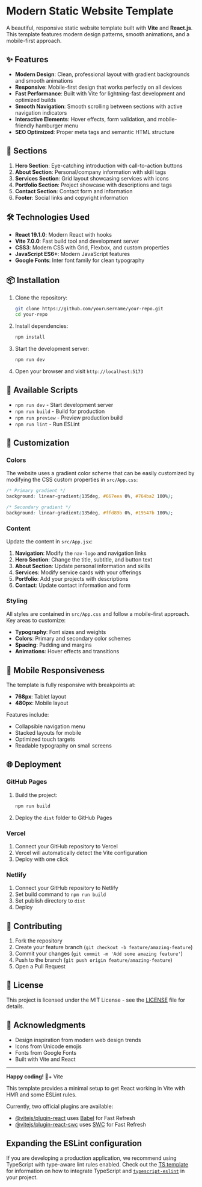 # Modern Static Website Template

A beautiful, responsive static website template built with **Vite** and **React.js**. This template features modern design patterns, smooth animations, and a mobile-first approach.

## ✨ Features

- **Modern Design**: Clean, professional layout with gradient backgrounds and smooth animations
- **Responsive**: Mobile-first design that works perfectly on all devices
- **Fast Performance**: Built with Vite for lightning-fast development and optimized builds
- **Smooth Navigation**: Smooth scrolling between sections with active navigation indicators
- **Interactive Elements**: Hover effects, form validation, and mobile-friendly hamburger menu
- **SEO Optimized**: Proper meta tags and semantic HTML structure

## 🚀 Sections

1. **Hero Section**: Eye-catching introduction with call-to-action buttons
2. **About Section**: Personal/company information with skill tags
3. **Services Section**: Grid layout showcasing services with icons
4. **Portfolio Section**: Project showcase with descriptions and tags
5. **Contact Section**: Contact form and information
6. **Footer**: Social links and copyright information

## 🛠️ Technologies Used

- **React 19.1.0**: Modern React with hooks
- **Vite 7.0.0**: Fast build tool and development server
- **CSS3**: Modern CSS with Grid, Flexbox, and custom properties
- **JavaScript ES6+**: Modern JavaScript features
- **Google Fonts**: Inter font family for clean typography

## 📦 Installation

1. Clone the repository:

   ```bash
   git clone https://github.com/yourusername/your-repo.git
   cd your-repo
   ```

2. Install dependencies:

   ```bash
   npm install
   ```

3. Start the development server:

   ```bash
   npm run dev
   ```

4. Open your browser and visit `http://localhost:5173`

## 🎯 Available Scripts

- `npm run dev` - Start development server
- `npm run build` - Build for production
- `npm run preview` - Preview production build
- `npm run lint` - Run ESLint

## 🎨 Customization

### Colors

The website uses a gradient color scheme that can be easily customized by modifying the CSS custom properties in `src/App.css`:

```css
/* Primary gradient */
background: linear-gradient(135deg, #667eea 0%, #764ba2 100%);

/* Secondary gradient */
background: linear-gradient(135deg, #ffd89b 0%, #19547b 100%);
```

### Content

Update the content in `src/App.jsx`:

1. **Navigation**: Modify the `nav-logo` and navigation links
2. **Hero Section**: Change the title, subtitle, and button text
3. **About Section**: Update personal information and skills
4. **Services**: Modify service cards with your offerings
5. **Portfolio**: Add your projects with descriptions
6. **Contact**: Update contact information and form

### Styling

All styles are contained in `src/App.css` and follow a mobile-first approach. Key areas to customize:

- **Typography**: Font sizes and weights
- **Colors**: Primary and secondary color schemes
- **Spacing**: Padding and margins
- **Animations**: Hover effects and transitions

## 📱 Mobile Responsiveness

The template is fully responsive with breakpoints at:

- **768px**: Tablet layout
- **480px**: Mobile layout

Features include:

- Collapsible navigation menu
- Stacked layouts for mobile
- Optimized touch targets
- Readable typography on small screens

## 🌐 Deployment

### GitHub Pages

1. Build the project:

   ```bash
   npm run build
   ```

2. Deploy the `dist` folder to GitHub Pages

### Vercel

1. Connect your GitHub repository to Vercel
2. Vercel will automatically detect the Vite configuration
3. Deploy with one click

### Netlify

1. Connect your GitHub repository to Netlify
2. Set build command to `npm run build`
3. Set publish directory to `dist`
4. Deploy

## 🤝 Contributing

1. Fork the repository
2. Create your feature branch (`git checkout -b feature/amazing-feature`)
3. Commit your changes (`git commit -m 'Add some amazing feature'`)
4. Push to the branch (`git push origin feature/amazing-feature`)
5. Open a Pull Request

## 📄 License

This project is licensed under the MIT License - see the [LICENSE](LICENSE) file for details.

## 🙏 Acknowledgments

- Design inspiration from modern web design trends
- Icons from Unicode emojis
- Fonts from Google Fonts
- Built with Vite and React

---

**Happy coding! 🚀**+ Vite

This template provides a minimal setup to get React working in Vite with HMR and some ESLint rules.

Currently, two official plugins are available:

- [@vitejs/plugin-react](https://github.com/vitejs/vite-plugin-react/blob/main/packages/plugin-react) uses [Babel](https://babeljs.io/) for Fast Refresh
- [@vitejs/plugin-react-swc](https://github.com/vitejs/vite-plugin-react/blob/main/packages/plugin-react-swc) uses [SWC](https://swc.rs/) for Fast Refresh

## Expanding the ESLint configuration

If you are developing a production application, we recommend using TypeScript with type-aware lint rules enabled. Check out the [TS template](https://github.com/vitejs/vite/tree/main/packages/create-vite/template-react-ts) for information on how to integrate TypeScript and [`typescript-eslint`](https://typescript-eslint.io) in your project.
